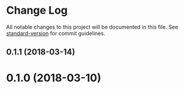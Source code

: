 # Change Log

All notable changes to this project will be documented in this file. See [standard-version](https://github.com/conventional-changelog/standard-version) for commit guidelines.

<a name="0.1.1"></a>
## 0.1.1 (2018-03-14)



<a name="0.1.0"></a>
# 0.1.0 (2018-03-10)
